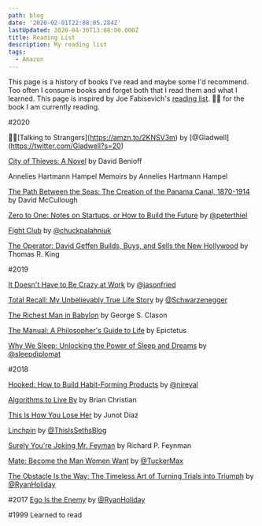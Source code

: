 ```yaml
---
path: blog
date: '2020-02-01T22:08:05.284Z'
lastUpdated: 2020-04-30T13:08:00.000Z
title: Reading List
description: My reading list
tags:
  - Amazon
---
```

This page is a history of books I've read and maybe some I'd recommend. Too often I consume books and forget both that I read them and what I learned. This page is inspired by Joe Fabisevich's [reading list](https://www.fabisevi.ch/reading-list/). 🏃‍♂️ for the book I am currently reading.

\#2020

🏃‍♂️\[Talking to Strangers](https://amzn.to/2KNSV3m) by \[@Gladwell](https://twitter.com/Gladwell?s=20)

[City of Thieves: A Novel](https://amzn.to/34XxgyV) by David Benioff

Annelies Hartmann Hampel Memoirs by Annelies Hartmann Hampel

[The Path Between the Seas: The Creation of the Panama Canal, 1870-1914](https://amzn.to/37Y6S81) by David McCullough

[Zero to One: Notes on Startups, or How to Build the Future](https://amzn.to/2P0Bz5P) by [@peterthiel](https://twitter.com/peterthiel?s=20)

[Fight Club](https://amzn.to/321VPtd) by [@chuckpalahniuk](https://twitter.com/chuckpalahniuk?s=20)

[The Operator: David Geffen Builds, Buys, and Sells the New Hollywood](https://amzn.to/39QoynF) by Thomas R. King

\#2019

[It Doesn't Have to Be Crazy at Work](https://amzn.to/2uH90ni) by [@jasonfried](https://twitter.com/jasonfried?s=20)

[Total Recall: My Unbelievably True Life Story](https://amzn.to/2wnCp6m) by [@Schwarzenegger](https://twitter.com/Schwarzenegger?s=20)

[The Richest Man in Babylon](https://amzn.to/37zRe2x) by George S. Clason

[The Manual: A Philosopher's Guide to Life](https://amzn.to/37v9NET) by Epictetus

[Why We Sleep: Unlocking the Power of Sleep and Dreams](https://amzn.to/3bKtw76) by [@sleepdiplomat](https://twitter.com/sleepdiplomat?s=20)

\#2018

[Hooked: How to Build Habit-Forming Products](https://amzn.to/2SO3ZkB) by [@nireyal](https://twitter.com/nireyal?s=20)

[Algorithms to Live By](https://amzn.to/2OYZ7bm) by Brian Christian

[This Is How You Lose Her](https://amzn.to/2SxKI8b) by Junot Díaz

[Linchpin](https://amzn.to/2OZ5j2S) by [@ThisIsSethsBlog](https://twitter.com/ThisIsSethsBlog?s=20)

[Surely You're Joking Mr. Feyman](https://amzn.to/2Sx4osF) by Richard P. Feynman

[Mate: Become the Man Women Want](https://amzn.to/39Ed7z6) by [@TuckerMax](https://twitter.com/TuckerMax?s=20)

[The Obstacle Is the Way: The Timeless Art of Turning Trials into Triumph](https://amzn.to/3bDp89M) by [@RyanHoliday](https://twitter.com/RyanHoliday?s=20)

\#2017 [Ego Is the Enemy](https://amzn.to/2Q72LQU) by [@RyanHoliday](https://twitter.com/RyanHoliday?s=20)

\#1999 Learned to read
